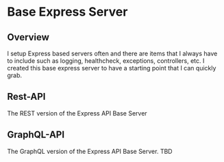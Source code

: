 # Base Express Server

## Overview
I setup Express based servers often and there are items that I always have to include such as logging, healthcheck, exceptions, controllers, etc. I created this base express server to have a starting point that I can quickly grab.

## Rest-API
The REST version of the Express API Base Server


## GraphQL-API
The GraphQL version of the Express API Base Server. TBD